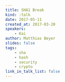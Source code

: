 ```yaml
---
title: SHA1 Break
kind: :talk
date: 2017-05-11
created_at: 2017-03-20
speakers:
    - Kai
author: Matthias Beyer
slides: false
tags:
    - sha
    - hash
    - security
    - crypto
link_in_talk_list: false
---
```



